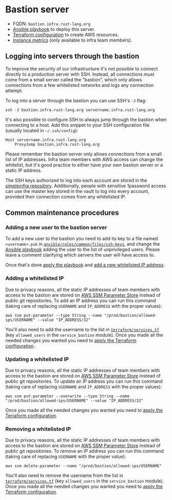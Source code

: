 # Bastion server

* FQDN: `bastion.infra.rust-lang.org`
* [Ansible playbook][ansible] to deploy this server.
* [Terraform configuration][terraform] to create AWS resources.
* [Instance metrics][grafana] (only available to infra team members).

## Logging into servers through the bastion

To improve the security of our infrastructure it's not possible to connect
directly to a production server with SSH. Instead, all connections must come
from a small server called the "bastion", which only allows connections from a
few whitelisted networks and logs any connection attempt.

To log into a server through the bastion you can use SSH's `-J` flag:

```
ssh -J bastion.infra.rust-lang.org servername.infra.rust-lang.org
```

It's also possible to configure SSH to always jump through the bastion when
connecting to a host. Add this snippet to your SSH configuration file (usually
located in `~/.ssh/config`):

```
Host servername.infra.rust-lang.org
    ProxyJump bastion.infra.rust-lang.org
```

Please remember the bastion server only allows connections from a small list of
IP addresses. Infra team members with AWS access can change the whitelist, but
it's good practice to either have your own bastion server or a static IP
address.

The SSH keys authorized to log into each account are stored in the [simpleinfra
repository][keys]. Additionally, people with sensitive 1password access can use
the master key stored in the vault to log into every account, provided their
connection comes from any whitelisted IP.

## Common maintenance procedures

### Adding a new user to the bastion server

To add a new user to the bastion you need to add its key to a file named
`<username>.pub` in [`ansible/roles/common/files/ssh-keys`][keys], and change
the [Ansible playbook][ansible] adding the user to the list of unprivileged
users. Please leave a comment clarifying which servers the user will have
access to.

Once that's done [apply the playbook][ansible-apply] and [add a new whitelisted
IP address](#adding-a-whitelisted-ip).

### Adding a whitelisted IP

Due to privacy reasons, all the static IP addresses of team members with access
to the bastion are stored on [AWS SSM Parameter Store][ssm] instead of public
git repositories. To add an IP address you can run this command (taking care of
replacing `USERNAME` and `IP_ADDRESS` with the proper values):

```
aws ssm put-parameter --type String --name "/prod/bastion/allowed-ips/USERNAME" --value "IP_ADDRESS/32"
```

You'll also need to add the username to the list in
[`terraform/services.tf`][allowed-ips] (key `allowed_users` in the
`service_bastion` module). Once you made all the needed changes you wanted you
need to [apply the Terraform configuration][terraform-apply].

### Updating a whitelisted IP

Due to privacy reasons, all the static IP addresses of team members with access
to the bastion are stored on [AWS SSM Parameter Store][ssm] instead of public
git repositories. To update an IP address you can run this command (taking care
of replacing `USERNAME` and `IP_ADDRESS` with the proper values):

```
aws ssm put-parameter --overwrite --type String --name "/prod/bastion/allowed-ips/USERNAME" --value "IP_ADDRESS/32"
```

Once you made all the needed changes you wanted you need to [apply the
Terraform configuration][terraform-apply].

### Removing a whitelisted IP

Due to privacy reasons, all the static IP addresses of team members with access
to the bastion are stored on [AWS SSM Parameter Store][ssm] instead of public
git repositories. To remove an IP address you can run this command (taking care
of replacing `USERNAME` with the proper value):

```
aws ssm delete-parameter --name "/prod/bastion/allowed-ips/USERNAME"
```

You'll also need to remove the username from the list in
[`terraform/services.tf`][allowed-ips] (key `allowed_users` in the
`service_bastion` module). Once you made all the needed changes you wanted you
need to [apply the Terraform configuration][terraform-apply].

[ansible]: https://github.com/rust-lang/simpleinfra/blob/master/ansible/playbooks/bastion.yml
[terraform]: https://github.com/rust-lang/simpleinfra/tree/master/terraform/services/bastion
[grafana]: https://grafana.rust-lang.org/d/rpXrFfKWz/instance-metrics?orgId=1&var-instance=bastion.infra.rust-lang.org:9100
[keys]: https://github.com/rust-lang/simpleinfra/tree/master/ansible/roles/common/files/ssh-keys
[ansible-apply]: https://github.com/rust-lang/simpleinfra/blob/master/ansible/README.md#executing-a-playbook
[ssm]: https://docs.aws.amazon.com/systems-manager/latest/userguide/systems-manager-parameter-store.html
[allowed-ips]: https://github.com/rust-lang/simpleinfra/blob/master/terraform/services.tf
[terraform-apply]: https://github.com/rust-lang/simpleinfra/tree/master/terraform#applying-the-configuration
